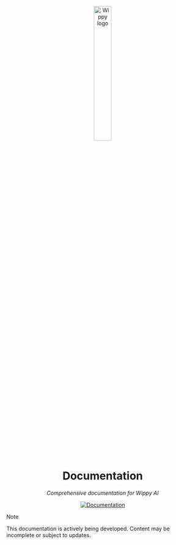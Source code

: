 <p align="center">
    <a href="https://wippy.ai" target="_blank">
        <picture>
            <source media="(prefers-color-scheme: dark)" srcset="https://github.com/wippyai/.github/blob/main/logo/wippy-text-dark.svg?raw=true">
            <img width="30%" align="center" src="https://github.com/wippyai/.github/blob/main/logo/wippy-text-light.svg?raw=true" alt="Wippy logo">
        </picture>
    </a>
</p>

<h1 align="center">Documentation</h1>

<p align="center">
    <em>Comprehensive documentation for Wippy AI</em>
</p>

<p align="center">
    <a href="https://wippyai.github.io/docs">
        <img src="https://img.shields.io/badge/Documentation-Live-blue?style=for-the-badge&logo=gitbook&logoColor=white" alt="Documentation">
    </a>
</p>

> [!NOTE]
> This documentation is actively being developed. Content may be incomplete or subject to updates.
